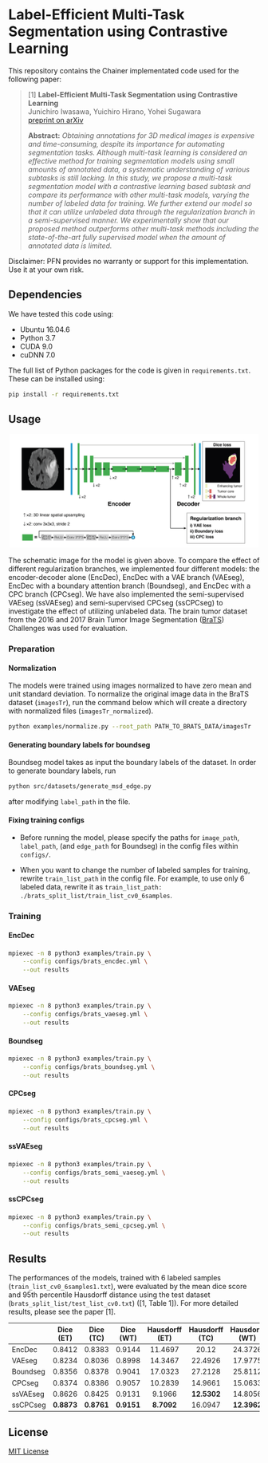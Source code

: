 # Label-Efficient Multi-Task Segmentation using Contrastive Learning

This repository contains the Chainer implementated code used for the following paper:
> [1] **Label-Efficient Multi-Task Segmentation using Contrastive Learning**  
>Junichiro Iwasawa, Yuichiro Hirano, Yohei Sugawara  
>[preprint on arXiv](https://arxiv.org/)
>
> **Abstract:** *Obtaining annotations for 3D medical images is expensive and time-consuming, despite its importance for automating segmentation tasks. Although multi-task learning is considered an effective method for training segmentation models using small amounts of annotated data, a systematic understanding of various subtasks is still lacking. In this study, we propose a multi-task segmentation model with a contrastive learning based subtask and compare its performance with other multi-task models, varying the number of labeled data for training. We further extend our model so that it can utilize unlabeled data through the regularization branch in a semi-supervised manner. We experimentally show that our proposed method outperforms other multi-task methods including the state-of-the-art fully supervised model when the amount of annotated data is limited.*

Disclaimer: PFN provides no warranty or support for this implementation. Use it at your own risk.

## Dependencies

We have tested this code using:

- Ubuntu 16.04.6
- Python 3.7
- CUDA 9.0
- cuDNN 7.0  

The full list of Python packages for the code is given in `requirements.txt`. These can be installed using:

```bash
pip install -r requirements.txt
```

## Usage

<p align="center">
<img src="./img/architecture.png" alt="architecture" width="500">
</p>

The schematic image for the model is given above. To compare the effect of different regularization branches, we implemented four different models: the encoder-decoder alone (EncDec), EncDec with a VAE branch (VAEseg), EncDec with a boundary attention branch (Boundseg), and EncDec with a CPC branch (CPCseg). We have also implemented the semi-supervised VAEseg (ssVAEseg) and semi-supervised CPCseg (ssCPCseg) to investigate the effect of utilizing unlabeled data. The brain tumor dataset from the 2016 and 2017 Brain Tumor Image Segmentation ([BraTS](http://dx.doi.org/10.1109/TMI.2014.2377694)) Challenges was used for evaluation.

### Preparation

#### Normalization

The models were trained using images normalized to have zero mean and unit standard deviation. To normalize the original image data in the BraTS dataset (`imagesTr`), run the command below which will create a directory with normalized files (`imagesTr_normalized`).

```bash
python examples/normalize.py --root_path PATH_TO_BRATS_DATA/imagesTr
```

#### Generating boundary labels for boundseg

Boundseg model takes as input the boundary labels of the dataset. In order to generate boundary labels, run

```bash
python src/datasets/generate_msd_edge.py
```

after modifying `label_path` in the file.

#### Fixing training configs

- Before running the model, please specify the paths for `image_path`, `label_path`, (and `edge_path` for Boundseg) in the config files within `configs/`.

- When you want to change the number of labeled samples for training, rewrite `train_list_path` in the config file. For example, to use only 6 labeled data, rewrite it as `train_list_path: ./brats_split_list/train_list_cv0_6samples`.

### Training

#### EncDec

```bash
mpiexec -n 8 python3 examples/train.py \
    --config configs/brats_encdec.yml \
    --out results
```

#### VAEseg

```bash
mpiexec -n 8 python3 examples/train.py \
    --config configs/brats_vaeseg.yml \
    --out results
```

#### Boundseg

```bash
mpiexec -n 8 python3 examples/train.py \
    --config configs/brats_boundseg.yml \
    --out results
```

#### CPCseg

```bash
mpiexec -n 8 python3 examples/train.py \
    --config configs/brats_cpcseg.yml \
    --out results
```

#### ssVAEseg

```bash
mpiexec -n 8 python3 examples/train.py \
    --config configs/brats_semi_vaeseg.yml \
    --out results
```

#### ssCPCseg

```bash
mpiexec -n 8 python3 examples/train.py \
    --config configs/brats_semi_cpcseg.yml \
    --out results
```

## Results

The performances of the models, trained with 6 labeled samples (`train_list_cv0_6samples1.txt`), were evaluated by the mean dice score and 95th percentile Hausdorff distance using the test dataset (`brats_split_list/test_list_cv0.txt`) ([1, Table 1]). For more detailed results, please see the paper [1].

|  | Dice (ET) | Dice (TC) | Dice (WT) | Hausdorff (ET) | Hausdorff (TC) | Hausdorff (WT) |
|:-|:---:|:--------:|:-----------------------:|:-----------------:|:-----------------------:|:-----------------:|
|EncDec    |0.8412 |0.8383 |0.9144 | 11.4697 |20.12 |24.3726 
|VAEseg    |0.8234 |0.8036 |0.8998 |14.3467 |22.4926  |17.9775 
|Boundseg  |0.8356 |0.8378 |0.9041 |17.0323 |27.2128 |25.8112
|CPCseg    |0.8374 |0.8386 |0.9057 |10.2839 |14.9661 |15.0633 
|ssVAEseg  |0.8626 |0.8425 |0.9131 |9.1966 | **12.5302**  |14.8056 
|ssCPCseg  | **0.8873** | **0.8761** | **0.9151** | **8.7092** |16.0947 | **12.3962**

## License

[MIT License](LICENSE)
